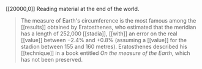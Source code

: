 
[[20000,0]]
Reading material at the end of the world.

> The measure of Earth's circumference is the most famous among the [[results]] obtained by Eratosthenes, who estimated that the meridian has a length of 252,000 [[stadia]], [[with]] an error on the real [[value]] between −2.4% and +0.8% (assuming a [[value]] for the stadion between 155 and 160 metres). Eratosthenes described his [[technique]] in a book entitled _On the measure of the Earth_, which has not been preserved.

